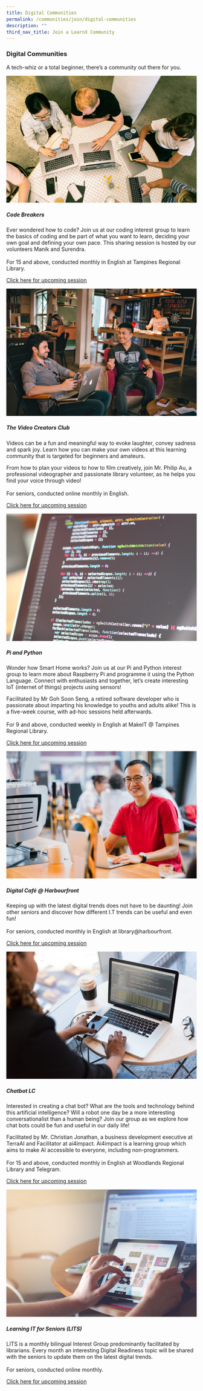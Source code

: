 ```yaml
---
title: Digital Communities
permalink: /communities/join/digital-communities
description: ""
third_nav_title: Join a LearnX Community
---
```

### **Digital Communities**

A tech-whiz or a total beginner, there’s a community out there for you.

<div class="row is-multiline">
  <div class="col is-half-tablet padding--bottom--lg">
    <img src="/images/learning-communities/digital/LC-Digital-Stockimage-04.jpg" alt="Code Breakers">
    <div class="margin--top--lg">
      <h5 class="margin--top--sm margin--bottom--sm"><b>Code Breakers</b></h5>
      <p class="margin--top--sm margin--bottom--sm"> Ever wondered how to code? Join us at our coding interest group to learn the basics of coding and be part of what you want to learn, deciding your own goal and defining your own pace. This sharing session is hosted by our volunteers Manik and Surendra.<br><br>
For 15 and above, conducted monthly in English at Tampines Regional Library.</p>
      <p class="margin--top--sm margin--bottom--sm"><a href="https://go.gov.sg/lcsessions" target="_blank">Click here for upcoming session</a></p>
    </div>
  </div>
  <div class="col is-half-tablet padding--bottom--lg">
    <img src="/images/learning-communities/digital/LC-Digital-Stockimage-06.jpg" alt="The Video Creators Club">
    <div class="margin--top--lg">
      <h5 class="margin--top--sm margin--bottom--sm"><b>The Video Creators Club</b></h5>
      <p class="margin--top--sm margin--bottom--sm">Videos can be a fun and meaningful way to evoke laughter, convey sadness and spark joy. Learn how you can make your own videos at this learning community that is targeted for beginners and amateurs. <br>
				
From how to plan your videos to how to film creatively, join Mr. Philip Au, a professional videographer and passionate library volunteer, as he helps you find your voice through video!<br><br>
 For seniors, conducted online monthly in English.</p>
      <p class="margin--top--sm margin--bottom--sm"><a href="https://go.gov.sg/lcsessions" target="_blank">Click here for upcoming session</a></p>
    </div>
  </div>
<div class="col is-half-tablet padding--bottom--lg">
    <img src="/images/learning-communities/digital/LC-Digital-Stockimage-07.jpg" alt="Pi and Python">
    <div class="margin--top--lg">
      <h5 class="margin--top--sm margin--bottom--sm"><b>Pi and Python</b></h5>
      <p class="margin--top--sm margin--bottom--sm">Wonder how Smart Home works? Join us at our Pi and Python interest group to learn more about Raspberry Pi and programme it using the Python Language. Connect with enthusiasts and together, let’s create interesting IoT (internet of things) projects using sensors!<br>
				
Facilitated by Mr Goh Soon Seng, a retired software developer who is passionate about imparting his knowledge to youths and adults alike! This is a five-week course, with ad-hoc sessions held afterwards.<br><br>
 For 9 and above, conducted weekly in English at MakeIT @ Tampines Regional Library.</p>
      <p class="margin--top--sm margin--bottom--sm"><a href="https://go.gov.sg/lcsessions" target="_blank">Click here for upcoming session</a></p>
    </div>
  </div>
<div class="col is-half-tablet padding--bottom--lg">
    <img src="/images/learning-communities/digital/LC-Digital-Stockimage-05.jpg" alt="Digital Café @ Harbourfront">
    <div class="margin--top--lg">
      <h5 class="margin--top--sm margin--bottom--sm"><b>Digital Café @ Harbourfront</b></h5>
      <p class="margin--top--sm margin--bottom--sm">Keeping up with the latest digital trends does not have to be daunting! Join other seniors and discover how different I.T trends can be useful and even fun! <br><br>
For seniors, conducted monthly in English at library@harbourfront.</p>
      <p class="margin--top--sm margin--bottom--sm"><a href="https://go.gov.sg/lcsessions" target="_blank">Click here for upcoming session</a></p>
    </div>
  </div>
<div class="col is-half-tablet padding--bottom--lg">
    <img src="/images/learning-communities/digital/LC-Digital-Stockimage-01.jpg" alt="Chatbot LC">
    <div class="margin--top--lg">
      <h5 class="margin--top--sm margin--bottom--sm"><b>Chatbot LC</b></h5>
      <p class="margin--top--sm margin--bottom--sm">Interested in creating a chat bot? What are the tools and technology behind this artificial intelligence? Will a robot one day be a more interesting conversationalist than a human being? Join our group as we explore how chat bots could be fun and useful in our daily life!<br>

Facilitated by Mr. Christian Jonathan, a business development executive at TerraAI and Facilitator at ai4impact. Ai4impact is a learning group which aims to make AI accessible to everyone, including non-programmers.<br><br>
For 15 and above, conducted monthly in English at Woodlands Regional Library and Telegram. </p>
      <p class="margin--top--sm margin--bottom--sm"><a href="https://go.gov.sg/lcsessions" target="_blank">Click here for upcoming session</a></p>
    </div>
</div>
  <div class="col is-half-tablet padding--bottom--lg">
    <img src="/images/learning-communities/digital/LC-Digital-Stockimage-08.jpg" alt="Learning IT for Seniors">
    <div class="margin--top--lg">
      <h5 class="margin--top--sm margin--bottom--sm"><b>Learning IT for Seniors (LITS)</b></h5>
      <p class="margin--top--sm margin--bottom--sm"> LITS is a monthly bilingual Interest Group predominantly facilitated by librarians. Every month an interesting Digital Readiness topic will be shared with the seniors to update them on the latest digital trends.<br><br>
 For seniors, conducted online monthly.</p>
      <p class="margin--top--sm margin--bottom--sm"><a href="https://go.gov.sg/lcsessions" target="_blank">Click here for upcoming session</a></p>
    </div>
  </div>
</div>